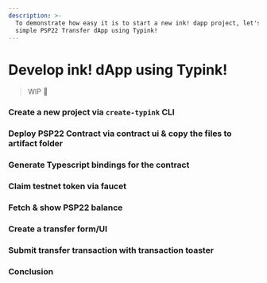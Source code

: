 ```yaml
---
description: >-
  To demonstrate how easy it is to start a new ink! dapp project, let's make a
  simple PSP22 Transfer dApp using Typink!
---
```


# Develop ink! dApp using Typink!

> WIP 🚧

### Create a new project via `create-typink` CLI

### Deploy PSP22 Contract via contract ui & copy the files to artifact folder

### Generate Typescript bindings for the contract

### Claim testnet token via faucet

### Fetch & show PSP22 balance

### Create a transfer form/UI

### Submit transfer transaction with transaction toaster

### Conclusion
